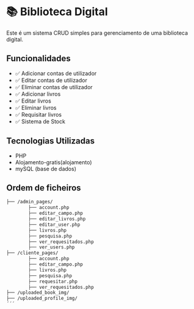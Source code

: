 # 📚 Biblioteca Digital

Este é um sistema CRUD simples para gerenciamento de uma biblioteca digital.

## Funcionalidades

- ✅ Adicionar contas de utilizador
- ✅ Editar contas de utilizador
- ✅ Eliminar contas de utilizador
- ✅ Adicionar livros
- ✅ Editar livros
- ✅ Eliminar livros
- ✅ Requisitar livros
- ✅ Sistema de Stock

## Tecnologias Utilizadas

- PHP
- Alojamento-gratis(alojamento)
- mySQL (base de dados)

## Ordem de ficheiros

``` bash
├── /admin_pages/               
        ├── account.php
        ├── editar_campo.php
        ├── editar_livros.php
        ├── editar_user.php
        ├── livros.php
        ├── pesquisa.php
        ├── ver_requesitados.php
        ├── ver_users.php
├── /cliente_pages/           
        ├── account.php 
        ├── editar_campo.php
        ├── livros.php
        ├── pesquisa.php
        ├── requesitar.php
        ├── ver_requesitados.php
├── /uploaded_book_img/         
├── /uploaded_profile_img/            
´´´
